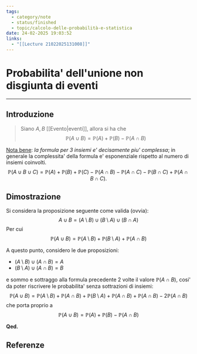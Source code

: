 ```yaml
---
tags:
  - category/note
  - status/finished
  - topic/calcolo-delle-probabilità-e-statistica
date: 24-02-2025 19:03:52
links:
  - "[[Lecture 21022025131008]]"
---
```

# Probabilita' dell'unione non disgiunta di eventi
---
## Introduzione
> Siano $A, B$ [[Evento|eventi]], allora si ha che
> $$\mathbb{P}(A \cup B) = \mathbb{P}(A) + \mathbb{P}(B) - \mathbb{P}(A \cap B)$$

<u>Nota bene</u>: _la formula per 3 insiemi e' decisamente piu' complessa_; in generale la complessita' della formula e' esponenziale rispetto al numero di insiemi coinvolti.
$$\mathbb{P}(A ∪ B ∪ C) = \mathbb{P}(A) + \mathbb{P}(B) + \mathbb{P}(C) − \mathbb{P}(A ∩ B) − \mathbb{P}(A ∩ C) − \mathbb{P}(B ∩ C) + \mathbb{P}(A ∩ B ∩ C).$$

## Dimostrazione
Si considera la proposizione seguente come valida (ovvia):
$$A \cup B = (A \setminus B) \cup (B \setminus A) \cup (B \cap A)$$
Per cui
$$\mathbb{P}(A \cup B) = \mathbb{P}(A \setminus B) + \mathbb{P}(B \setminus A) + \mathbb{P}(A \cap B)$$

A questo punto, considero le due proposizioni:
- $(A \setminus B) \cup (A \cap B) = A$
- $(B \setminus A) \cup (A \cap B) = B$

e sommo e sottraggo alla formula precedente 2 volte il valore $\mathbb{P}(A \cap B)$, cosi' da poter riscrivere le probabilita' senza sottrazioni di insiemi:
$$\mathbb{P}(A \cup B) = \mathbb{P}(A \setminus B) + \mathbb{P}(A \cap B) + \mathbb{P}(B \setminus A) + \mathbb{P}(A \cap B) + \mathbb{P}(A \cap B) - 2\mathbb{P}(A \cap B)$$
che porta proprio a
$$\mathbb{P}(A \cup B) = \mathbb{P}(A) + \mathbb{P}(B) - \mathbb{P}(A \cap B)$$

**Qed.**

## Referenze